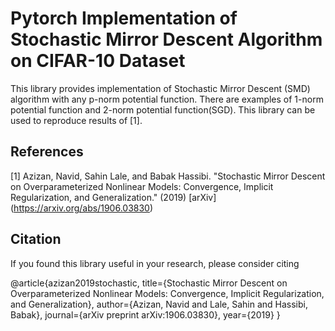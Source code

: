 # Pytorch Implementation of Stochastic Mirror Descent Algorithm on CIFAR-10 Dataset

This library provides implementation of Stochastic Mirror Descent (SMD) algorithm with any p-norm potential function. There are examples of 1-norm potential function and 2-norm potential function(SGD). This library can be used to reproduce results of [1].


## References 

[1] Azizan, Navid, Sahin Lale, and Babak Hassibi. "Stochastic Mirror Descent on Overparameterized Nonlinear Models: Convergence, Implicit Regularization, and Generalization." (2019) [arXiv] (https://arxiv.org/abs/1906.03830) 


## Citation

If you found this library useful in your research, please consider citing


@article{azizan2019stochastic,
  title={Stochastic Mirror Descent on Overparameterized Nonlinear Models: Convergence, Implicit Regularization, and Generalization},
  author={Azizan, Navid and Lale, Sahin and Hassibi, Babak},
  journal={arXiv preprint arXiv:1906.03830},
  year={2019}
}
